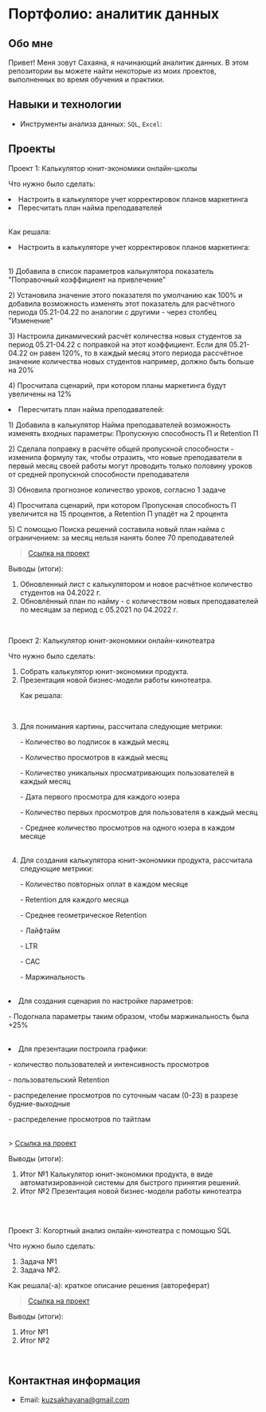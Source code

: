 # Портфолио: аналитик данных

## Обо мне 

Привет! Меня зовут Сахаяна, я начинающий аналитик данных. В этом репозитории вы можете найти некоторые из моих проектов, выполненных во время обучения и практики.

## Навыки и технологии
- Инструменты анализа данных: ``SQL``, ``Excel``:

## Проекты
<p> Проект 1: Калькулятор юнит-экономики онлайн-школы</p>
<p>Что нужно было сделать:<p>

  <li> Настроить в калькуляторе учет корректировок планов маркетинга</li>
  <li> Пересчитать план найма преподавателей</li>
<br>
<p>Как решала:<p>
  <li> Настроить в калькуляторе учет корректировок планов маркетинга: </li>
<br>
<p>1) Добавила в список параметров калькулятора показатель "Поправочный коэффициент на привлечение"</p>
<p>2) Установила значение этого показателя по умолчанию как 100% и добавила возможность изменять этот показатель для расчётного периода 05.21-04.22 по аналогии с другими - через столбец "Изменение"</p>
<p>3) Настроила динамический расчёт количества новых студентов за период 05.21-04.22 с поправкой на этот коэффициент. Если для 05.21-04.22 он равен 120%, то в каждый месяц этого периода рассчётное значение количества новых студентов например, должно быть больше на 20%</p>
<p>4) Просчитала сценарий, при котором планы маркетинга будут увеличены на 12%</p>

  <li> Пересчитать план найма преподавателей:</li>

<p>1) Добавила в калькулятор Найма преподавателей возможность изменять входных параметры: Пропускную способность П и Retention П</p>
<p>2) Сделала поправку в расчёте общей пропускной способности - изменила формулу так, чтобы отразить, что новые преподаватели в первый месяц своей работы могут проводить только половину уроков от средней пропускной способности преподавателя</p>
<p>3) Обновила прогнозное количество уроков, согласно 1 задаче</p>
<p>4) Просчитала сценарий, при котором Пропускная способность П увеличится на 15 процентов, а Retention П упадёт на 2 процента</p>
<p>5) С помощью Поиска решений составила новый план найма с ограничением: за месяц нельзя нанять более 70 преподавателей</p>

> <a href="https://github.com/SakhayanaKuzmina/Sakhayana_Kuzmina/blob/main/%D0%9F%D1%80%D0%BE%D0%B5%D0%BA%D1%82%201.xlsx">Ссылка на проект</a>


<p>Выводы (итоги):<p>
<ol>
  <li> Обновленный лист с калькулятором и новое расчётное количество студентов на 04.2022 г. </li>
  <li> Обновлённый план по найму - с количеством новых преподавателей по месяцам за период с 05.2021 по 04.2022 г. </li>
</ol>
<br> 

<p> Проект 2: Калькулятор юнит-экономики онлайн-кинотеатра</p>
<p>Что нужно было сделать:</p>
<ol>
  <li>Собрать калькулятор юнит-экономики продукта. </li>
  <li>Презентация новой бизнес-модели работы кинотеатра. </li>

<p>Как решала: <p>
<br> 
  <li> Для понимания картины, рассчитала следующие метрики:</li>
<p>- Количество во подписок в каждый месяц </p>
<p>- Количество просмотров в каждый месяц </p>
<p>- Количество уникальных просматривающих пользователей в каждый месяц </p>
<p>- Дата первого просмотра для каждого юзера </p>
<p>- Количество первых просмотров для пользователя в каждый месяц </p>
<p>- Среднее количество просмотров на одного юзера в каждом месяце </p>
<br> 
  <li> Для создания калькулятора юнит-экономики продукта, рассчитала следующие метрики:</li>
<p>- Количество повторных оплат в каждом месяце</p>
<p>- Retention для каждого месяца</p>
<p>- Среднее геометрическое Retention</p>
<p>- Лайфтайм</p>
<p>- LTR</p>
<p>- CAC</p>
<p>- Маржинальность</p>
</ol> 
<br> 
  <li> Для создания сценария по настройке параметров:</li>
<p>- Подогнала параметры таким образом, чтобы маржинальность была +25%</p>
</ol>
<br> 
  <li> Для презентации построила графики:</li>
<p>- количество пользователей и интенсивность просмотров</p>
<p>- пользовательский Retention</p>
<p>- распределение просмотров по суточным часам (0-23) в разрезе будние-выходные</p>
<p>- распределение просмотров по тайтлам</p>
</ol>  
<br> 
> <a href="https://drive.google.com/drive/folders/13Ee51QWeEFtARSBFqfTYBQ3naTb-Rdzx">Ссылка на проект</a>
 
<p>Выводы (итоги):<p>
<ol>
  <li>Итог №1 Калькулятор юнит-экономики продукта, в виде автоматизированной системы для быстрого принятия решений. </li>
  <li>Итог №2 Презентация новой бизнес-модели работы кинотеатра</li>
</ol>
<br> 

<br> 
<p> Проект 3: Когортный анализ онлайн-кинотеатра с помощью SQL</p>
<p>Что нужно было сделать:<p>
<ol>
  <li>Задача №1</li>
  <li>Задача №2.</li>
</ol>

<p>Как решала(-а): краткое описание решения (автореферат)<p>
  
> <a href="https://drive.google.com/drive/folders/1JS3mRx8_s8mohnmEV3_DgDbQ6YkLUFuV">Ссылка на проект</a>

  <p>Выводы (итоги):<p>
<ol>
  <li>Итог №1</li>
  <li>Итог №2</li>
</ol>
<br> 

## Контактная информация
- Email:  kuzsakhayana@gmail.com

